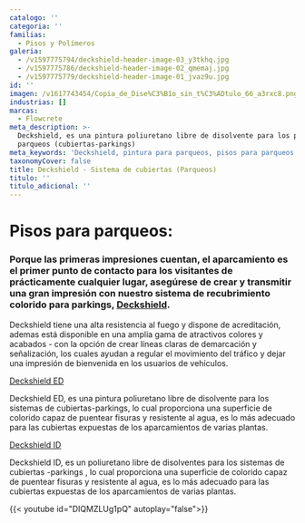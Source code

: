 ```yaml
---
catalogo: ''
categoria: ''
familias:
  - Pisos y Polímeros
galeria:
  - /v1597775794/deckshield-header-image-03_y3tkhq.jpg
  - /v1597775786/deckshield-header-image-02_qmemaj.jpg
  - /v1597775779/deckshield-header-image-01_jvaz9u.jpg
id: ''
imagen: /v1617743454/Copia_de_Dise%C3%B1o_sin_t%C3%ADtulo_66_a3rxc8.png
industrias: []
marcas:
  - Flowcrete
meta_description: >-
  Deckshield, es una pintura poliuretano libre de disolvente para los pisos de
  parqueos (cubiertas-parkings)
meta_keywords: 'Deckshield, pintura para parqueos, pisos para parqueos '
taxonomyCover: false
title: Deckshield - Sistema de cubiertas (Parqueos)
titulo: ''
titulo_adicional: ''
---
```





# **Pisos para parqueos:**

### Porque las primeras impresiones cuentan, el aparcamiento es el primer punto de contacto para los visitantes de prácticamente cualquier lugar, asegúrese de crear y transmitir una gran impresión con nuestro sistema de recubrimiento colorido para parkings, [**Deckshield**](http://www.flowcrete.es/nuestros-productos/gamas-de-productos/deckshield/)**.**

Deckshield tiene una alta resistencia al fuego y dispone de acreditación, ademas está disponible en una amplia gama de atractivos colores y acabados - con la opción de crear líneas claras de demarcación y señalización, los cuales ayudan a regular el movimiento del tráfico y dejar una impresión de bienvenida en los usuarios de vehículos.

[Deckshield ED](http://www.flowcrete.es/productos/sistemas/deckshield-ed/ 'Deckshield ED')

Deckshield ED, es una pintura poliuretano libre de disolvente para los sistemas de cubiertas-parkings, lo cual proporciona una superficie de colorido capaz de puentear fisuras y resistente al agua, es lo más adecuado para las cubiertas expuestas de los aparcamientos de varias plantas.

[Deckshield ID](http://www.flowcrete.es/productos/sistemas/deckshield-id/ 'Deckshield ID')

Deckshield ID, es un poliuretano libre de disolventes para los sistemas de cubiertas -parkings , lo cual proporciona una superficie de colorido capaz de puentear fisuras y resistente al agua, es lo más adecuado para las cubiertas expuestas de los aparcamientos de varias plantas.

{{< youtube id="DIQMZLUg1pQ" autoplay="false">}}
